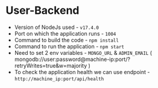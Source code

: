 # User-Backend

- Version of NodeJs used - `v17.4.0`
- Port on which the application runs - `1004`
- Command to build the code - `npm install`
- Command to run the application - `npm start`
- Need to set 2 env variables  - `MONGO_URL` & `ADMIN_EMAIL` ( mongodb://user:password@machine-ip:port/?retryWrites=true&w=majority ) 
- To check the application health we can use endpoint - `http://machine_ip:port/api/health`
